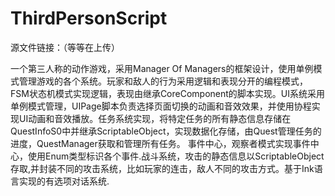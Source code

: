 # ThirdPersonScript
源文件链接：（等等在上传）

  一个第三人称的动作游戏，采用Manager Of Managers的框架设计，使用单例模式管理游戏的各个系统。玩家和敌人的行为采用逻辑和表现分开的编程模式，FSM状态机模式实现逻辑，表现由继承CoreComponent的脚本实现。UI系统采用单例模式管理，UIPage脚本负责选择页面切换的动画和音效效果，并使用协程实现UI动画和音效播放。任务系统实现，将特定任务的所有静态信息存储在QuestInfoS0中并继承ScriptableObject，实现数据化存储，由Quest管理任务的进度，QuestManager获取和管理所有任务。
事件中心，观察者模式实现事件中心，使用Enum类型标识各个事件.战斗系统，攻击的静态信息以ScriptableObject存取,并封装不同的攻击系统，比如玩家的连击，敌人不同的攻击方式。基于Ink语言实现的有选项对话系统.
